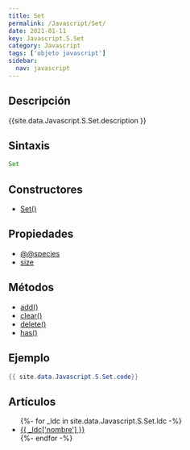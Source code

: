 ```yaml
---
title: Set
permalink: /Javascript/Set/
date: 2021-01-11
key: Javascript.S.Set
category: Javascript
tags: ['objeto javascript']
sidebar: 
  nav: javascript
---
```


## Descripción
{{site.data.Javascript.S.Set.description }}

## Sintaxis
~~~javascript
Set
~~~

## Constructores
* [Set()](/Javascript/Set/Set/)

## Propiedades
* [@@species](/Javascript/Set/@@species/)
* [size](/Javascript/Set/size/)

## Métodos
* [add()](/Javascript/Set/add/)
* [clear()](/Javascript/Set/clear/)
* [delete()](/Javascript/Set/delete/)
* [has()](/Javascript/Set/has/)

## Ejemplo
~~~java
{{ site.data.Javascript.S.Set.code}}
~~~

## Artículos
<ul>
{%- for _ldc in site.data.Javascript.S.Set.ldc -%}
   <li>
       <a href="{{_ldc['url'] }}">{{ _ldc['nombre'] }}</a>
   </li>
{%- endfor -%}
</ul>
